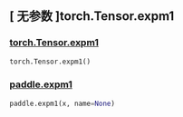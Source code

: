 ## [ 无参数 ]torch.Tensor.expm1

### [torch.Tensor.expm1](https://pytorch.org/docs/stable/generated/torch.Tensor.expm1.html#torch.Tensor.expm1)
```python
torch.Tensor.expm1()
```

### [paddle.expm1](https://www.paddlepaddle.org.cn/documentation/docs/zh/develop/api/paddle/expm1_cn.html#expm1)
```python
paddle.expm1(x, name=None)
```
